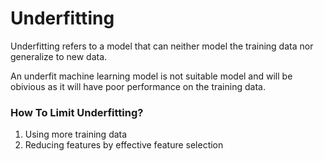 # Underfitting

Underfitting refers to a model that can neither model the training data nor generalize to new data.

An underfit machine learning model is not suitable model and will be obivious as it will have poor performance on the training data.

### How To Limit Underfitting?

1. Using more training data
2. Reducing features by effective feature selection